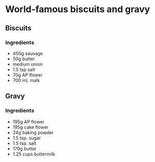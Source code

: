 # World-famous biscuits and gravy

## Biscuits

### Ingredients

+ 450g sausage
+ 50g butter
+ medium onion
+ 1.5 tsp salt
+ 70g AP flower
+ 700 mL malk


## Gravy

### Ingredients

+ 195g AP flower
+ 195g cake flower
+ 24g baking powder
+ 1.5 tsp. sugar
+ 1.5 tsp. salt
+ 170g butter
+ 1.25 cups buttermilk
